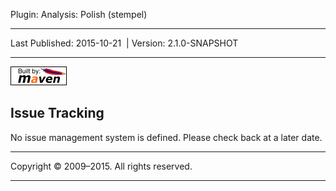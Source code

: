 Plugin: Analysis: Polish (stempel)

------------------------------------------------------------------------

<span id="publishDate">Last Published: 2015-10-21</span>  | <span id="projectVersion">Version: 2.1.0-SNAPSHOT</span>

------------------------------------------------------------------------

[![Built by Maven](./images/logos/maven-feather.png)](http://maven.apache.org/ "Built by Maven")

Issue Tracking
--------------

No issue management system is defined. Please check back at a later date.

------------------------------------------------------------------------

Copyright © 2009–2015. All rights reserved.

------------------------------------------------------------------------


